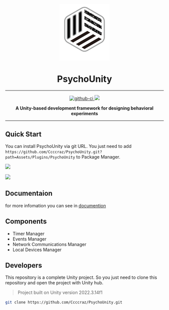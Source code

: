 <div align="center">

  <a href="">
    <img width="160" heigth="160" src="images/PsychoUnity.svg">
  </a>

  <h1>PsychoUnity</h1>

  <hr />

  <div>
    <a href="https://github.com/Ccccraz/PsychoUnity/graphs/commit-activity">
      <img src="https://img.shields.io/badge/Maintained%3F-yes-green.svg" alt="github-ci" />
    </a>
    <a href="">
      <img src="https://img.shields.io/badge/License-GPLv3-blue.svg" />
    </a>
  </div>

  <b> A Unity-based development framework for designing behavioral experiments </b><br/>

  <hr />
</div>

## Quick Start

You can install PsychoUnity via git URL. You just need to add `https://github.com/Ccccraz/PsychoUnity.git?path=Assets/Plugins/PsychoUnity` to Package Manager.

![](https://i.imgur.com/cV3iog6.png)

![](https://i.imgur.com/CdFeHnW.png)

## Documentaion

for more infomation you can see in [documention](manual/index.md)

## Components

- Timer Manager
- Events Manager
- Network Communications Manager
- Local Devices Manager

## Developers

This repository is a complete Unity project. So you just need to clone this repository and open the project with Unity hub.

> Project built on Unity version 2022.3.14f1 

```sh
git clone https://github.com/Ccccraz/PsychoUnity.git
```
